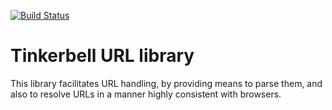 [![Build Status](https://travis-ci.org/haxetink/tink_url.svg?branch=master)](https://travis-ci.org/haxetink/tink_url)

# Tinkerbell URL library

This library facilitates URL handling, by providing means to parse them, and also to resolve URLs in a manner highly consistent with browsers.
